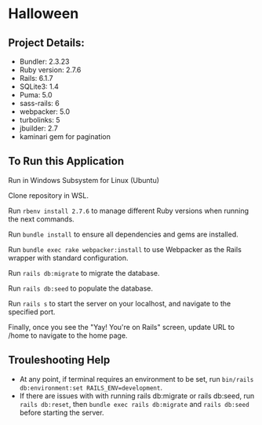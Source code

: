 # Halloween

## Project Details:

* Bundler: 2.3.23
* Ruby version: 2.7.6
* Rails: 6.1.7
* SQLite3: 1.4
* Puma: 5.0
* sass-rails: 6
* webpacker: 5.0
* turbolinks: 5
* jbuilder: 2.7
* kaminari gem for pagination

## To Run this Application

Run in Windows Subsystem for Linux (Ubuntu) 

Clone repository in WSL.

Run `rbenv install 2.7.6` to manage different Ruby versions when running the next commands.

Run `bundle install` to ensure all dependencies and gems are installed.

Run `bundle exec rake webpacker:install` to use Webpacker as the Rails wrapper with standard configuration.

Run `rails db:migrate` to migrate the database.

Run `rails db:seed` to populate the database.

Run `rails s` to start the server on your localhost, and navigate to the specified port.

Finally, once you see the "Yay! You're on Rails" screen, update URL to /home to navigate to the home page.

## Trouleshooting Help

* At any point, if terminal requires an environment to be set, run `bin/rails db:environment:set RAILS_ENV=development`.
* If there are issues with with running rails db:migrate or rails db:seed, run `rails db:reset`, then `bundle exec rails db:migrate` and `rails db:seed` before starting the server.
